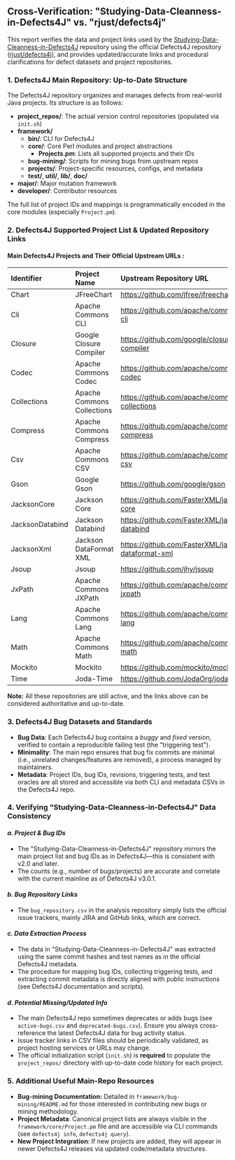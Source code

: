 ## Cross-Verification: "Studying-Data-Cleanness-in-Defects4J" vs. "rjust/defects4j"

This report verifies the data and project links used by the [Studying-Data-Cleanness-in-Defects4J](https://github.com/nakhlarafi/Studying-Data-Cleanness-in-Defects4J) repository using the official Defects4J repository ([rjust/defects4j](https://github.com/rjust/defects4j)), and provides updated/accurate links and procedural clarifications for defect datasets and project repositories.

### 1. **Defects4J Main Repository: Up-to-Date Structure**

The Defects4J repository organizes and manages defects from real-world Java projects. Its structure is as follows:

- **project_repos/**: The actual version control repositories (populated via `init.sh`)
- **framework/**
  - **bin/**: CLI for Defects4J
  - **core/**: Core Perl modules and project abstractions
    - **Projects.pm**: Lists all supported projects and their IDs
  - **bug-mining/**: Scripts for mining bugs from upstream repos
  - **projects/**: Project-specific resources, configs, and metadata
  - **test/**, **util/**, **lib/**, **doc/**
- **major/**: Major mutation framework
- **developer/**: Contributor resources

The full list of project IDs and mappings is programmatically encoded in the core modules (especially `Project.pm`).

### 2. **Defects4J Supported Project List \& Updated Repository Links**

#### Main Defects4J Projects and Their Official Upstream URLs :

| Identifier      | Project Name               | Upstream Repository URL                             |
| :-------------- | :------------------------- | :-------------------------------------------------- |
| Chart           | JFreeChart                 | https://github.com/jfree/jfreechart                 |
| Cli             | Apache Commons CLI         | https://github.com/apache/commons-cli               |
| Closure         | Google Closure Compiler    | https://github.com/google/closure-compiler          |
| Codec           | Apache Commons Codec       | https://github.com/apache/commons-codec             |
| Collections     | Apache Commons Collections | https://github.com/apache/commons-collections       |
| Compress        | Apache Commons Compress    | https://github.com/apache/commons-compress          |
| Csv             | Apache Commons CSV         | https://github.com/apache/commons-csv               |
| Gson            | Google Gson                | https://github.com/google/gson                      |
| JacksonCore     | Jackson Core               | https://github.com/FasterXML/jackson-core           |
| JacksonDatabind | Jackson Databind           | https://github.com/FasterXML/jackson-databind       |
| JacksonXml      | Jackson DataFormat XML     | https://github.com/FasterXML/jackson-dataformat-xml |
| Jsoup           | Jsoup                      | https://github.com/jhy/jsoup                        |
| JxPath          | Apache Commons JXPath      | https://github.com/apache/commons-jxpath            |
| Lang            | Apache Commons Lang        | https://github.com/apache/commons-lang              |
| Math            | Apache Commons Math        | https://github.com/apache/commons-math              |
| Mockito         | Mockito                    | https://github.com/mockito/mockito                  |
| Time            | Joda-Time                  | https://github.com/JodaOrg/joda-time                |

**Note:** All these repositories are still active, and the links above can be considered authoritative and up-to-date.

### 3. **Defects4J Bug Datasets and Standards**

- **Bug Data**: Each Defects4J bug contains a _buggy_ and _fixed_ version, verified to contain a reproducible failing test (the "triggering test").
- **Minimality**: The main repo ensures that bug fix commits are minimal (i.e., unrelated changes/features are removed), a process managed by maintainers.
- **Metadata**: Project IDs, bug IDs, revisions, triggering tests, and test oracles are all stored and accessible via both CLI and metadata CSVs in the Defects4J repo.

### 4. **Verifying "Studying-Data-Cleanness-in-Defects4J" Data Consistency**

#### _a. Project \& Bug IDs_

- The "Studying-Data-Cleanness-in-Defects4J" repository mirrors the main project list and bug IDs as in Defects4J—this is consistent with v2.0 and later.
- The counts (e.g., number of bugs/projects) are accurate and correlate with the current mainline as of Defects4J v3.0.1.

#### _b. Bug Repository Links_

- The `bug_repository.csv` in the analysis repository simply lists the official issue trackers, mainly JIRA and GitHub links, which are correct.

#### _c. Data Extraction Process_

- The data in "Studying-Data-Cleanness-in-Defects4J" was extracted using the same commit hashes and test names as in the official Defects4J metadata.
- The procedure for mapping bug IDs, collecting triggering tests, and extracting commit metadata is directly aligned with public instructions (see Defects4J documentation and scripts).

#### _d. Potential Missing/Updated Info_

- The main Defects4J repo sometimes deprecates or adds bugs (see `active-bugs.csv` and `deprecated-bugs.csv`). Ensure you always cross-reference the latest Defects4J data for bug activity status.
- Issue tracker links in CSV files should be periodically validated, as project hosting services or URLs may change.
- The official initialization script (`init.sh`) is **required** to populate the `project_repos/` directory with up-to-date code history for each project.

### 5. **Additional Useful Main-Repo Resources**

- **Bug-mining Documentation:** Detailed in `framework/bug-mining/README.md` for those interested in contributing new bugs or mining methodology.
- **Project Metadata**: Canonical project lists are always visible in the `framework/core/Project.pm` file and are accessible via CLI commands (see `defects4j info`, `defects4j query`).
- **New Project Integration**: If new projects are added, they will appear in newer Defects4J releases via updated code/metadata structures.
